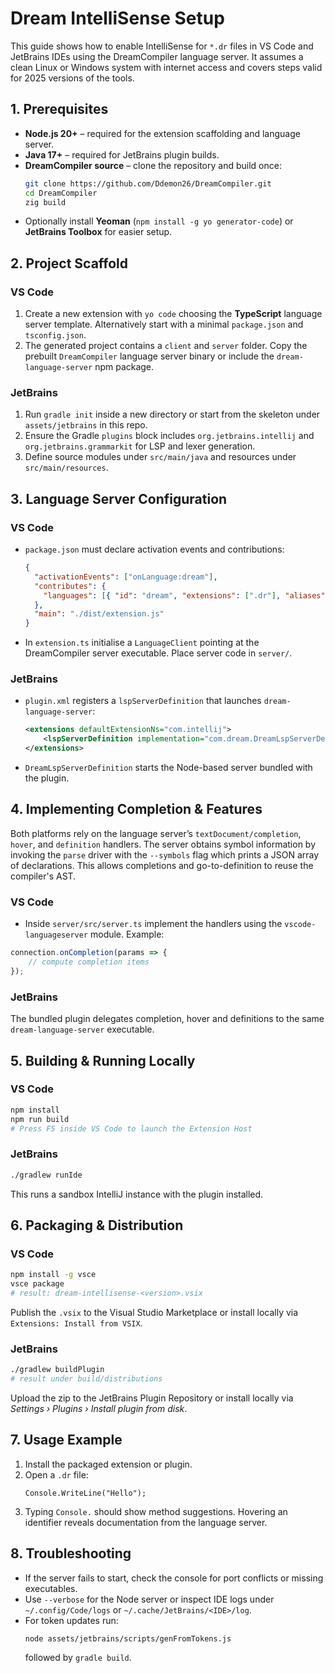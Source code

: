 # Dream IntelliSense Setup

This guide shows how to enable IntelliSense for `*.dr` files in VS Code and JetBrains IDEs using the DreamCompiler language server. It assumes a clean Linux or Windows system with internet access and covers steps valid for 2025 versions of the tools.

## 1. Prerequisites

* **Node.js 20+** – required for the extension scaffolding and language server.
* **Java 17+** – required for JetBrains plugin builds.
* **DreamCompiler source** – clone the repository and build once:
  ```bash
  git clone https://github.com/Ddemon26/DreamCompiler.git
  cd DreamCompiler
  zig build
  ```
* Optionally install **Yeoman** (`npm install -g yo generator-code`) or **JetBrains Toolbox** for easier setup.

## 2. Project Scaffold

### VS Code
1. Create a new extension with `yo code` choosing the **TypeScript** language server template. Alternatively start with a minimal `package.json` and `tsconfig.json`.
2. The generated project contains a `client` and `server` folder. Copy the prebuilt `DreamCompiler` language server binary or include the `dream-language-server` npm package.

### JetBrains
1. Run `gradle init` inside a new directory or start from the skeleton under `assets/jetbrains` in this repo.
2. Ensure the Gradle `plugins` block includes `org.jetbrains.intellij` and `org.jetbrains.grammarkit` for LSP and lexer generation.
3. Define source modules under `src/main/java` and resources under `src/main/resources`.

## 3. Language Server Configuration

### VS Code
* `package.json` must declare activation events and contributions:
  ```json
  {
    "activationEvents": ["onLanguage:dream"],
    "contributes": {
      "languages": [{ "id": "dream", "extensions": [".dr"], "aliases": ["Dream"] }]
    },
    "main": "./dist/extension.js"
  }
  ```
* In `extension.ts` initialise a `LanguageClient` pointing at the DreamCompiler server executable. Place server code in `server/`.

### JetBrains
* `plugin.xml` registers a `lspServerDefinition` that launches `dream-language-server`:
  ```xml
  <extensions defaultExtensionNs="com.intellij">
      <lspServerDefinition implementation="com.dream.DreamLspServerDefinition"/>
  </extensions>
  ```
* `DreamLspServerDefinition` starts the Node-based server bundled with the plugin.

## 4. Implementing Completion & Features

Both platforms rely on the language server’s `textDocument/completion`, `hover`, and `definition` handlers.
The server obtains symbol information by invoking the `parse` driver with the
`--symbols` flag which prints a JSON array of declarations. This allows
completions and go-to-definition to reuse the compiler's AST.

### VS Code
* Inside `server/src/server.ts` implement the handlers using the `vscode-languageserver` module. Example:
```ts
connection.onCompletion(params => {
    // compute completion items
});
```

### JetBrains
The bundled plugin delegates completion, hover and definitions to the same
`dream-language-server` executable.

## 5. Building & Running Locally

### VS Code
  ```bash
  npm install
  npm run build
  # Press F5 inside VS Code to launch the Extension Host
  ```

### JetBrains
  ```bash
  ./gradlew runIde
  ```
This runs a sandbox IntelliJ instance with the plugin installed.

## 6. Packaging & Distribution

### VS Code
  ```bash
  npm install -g vsce
  vsce package
  # result: dream-intellisense-<version>.vsix
  ```
Publish the `.vsix` to the Visual Studio Marketplace or install locally via `Extensions: Install from VSIX`.

### JetBrains
  ```bash
  ./gradlew buildPlugin
  # result under build/distributions
  ```
Upload the zip to the JetBrains Plugin Repository or install locally via *Settings › Plugins › Install plugin from disk*.

## 7. Usage Example

1. Install the packaged extension or plugin.
2. Open a `.dr` file:
   ```dr
   Console.WriteLine("Hello");
   ```
3. Typing `Console.` should show method suggestions. Hovering an identifier reveals documentation from the language server.

## 8. Troubleshooting

* If the server fails to start, check the console for port conflicts or missing executables.
* Use `--verbose` for the Node server or inspect IDE logs under `~/.config/Code/logs` or `~/.cache/JetBrains/<IDE>/log`.
* For token updates run:
  ```bash
  node assets/jetbrains/scripts/genFromTokens.js
  ```
  followed by `gradle build`.
